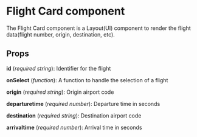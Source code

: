 # Flight Card component
The Flight Card component is a Layout(UI) component to render the flight data(flight number, origin, destination, etc).

## Props
**id** (*required string*): Identifier for the flight

**onSelect** (*function*): A function to handle the selection of a flight

**origin** (*required string*): Origin airport code

**departuretime** (*required number*): Departure time in seconds

**destination** (*required string*): Destination airport code

**arrivaltime** (*required number*): Arrival time in seconds
